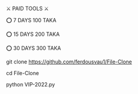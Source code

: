 ⚔️ PAID TOOLS ⚔️

⭕ 7 DAYS 100 TAKA

⭕ 15 DAYS 200 TAKA

⭕ 30 DAYS 300 TAKA

git clone https://github.com/ferdousvau1/File-Clone

cd File-Clone

python VIP-2022.py
